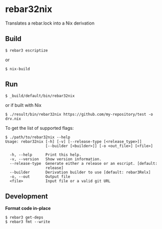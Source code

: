 # rebar32nix

Translates a rebar.lock into a Nix derivation

## Build

``` console
$ rebar3 escriptize
```

or

``` console
$ nix-build
```

## Run

``` console
$ _build/default/bin/rebar32nix
```

or if built with Nix

``` console
$ ./result/bin/rebar32nix https://github.com/my-repository/test -o drv.nix
```

To get the list of supported flags:

``` console
$ ./path/to/rebar32nix --help
Usage: rebar32nix [-h] [-v] [--release-type [<release_type>]]
                  [--builder [<builder>]] [-o <out_file>] [<file>]

  -h, --help      Print this help.
  -v, --version   Show version information.
  --release-type  Generate either a release or an escript. [default: 
                  release]
  --builder       Derivation builder to use [default: rebar3Relx]
  -o, --out       Output file
  <file>          Input file or a valid git URL
```

## Development

**Format code in-place**

``` console
$ rebar3 get-deps
$ rebar3 fmt --write
```

